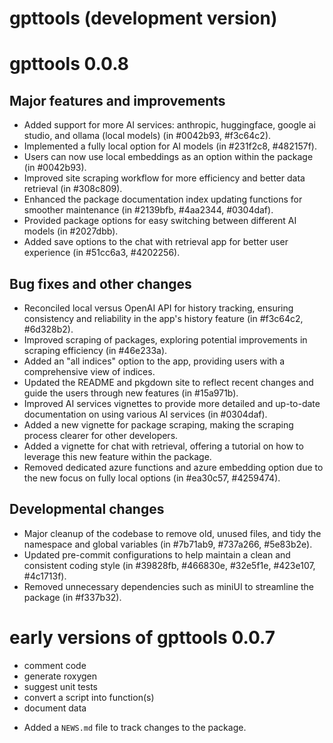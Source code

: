 # gpttools (development version)

# gpttools 0.0.8

## Major features and improvements

* Added support for more AI services: anthropic, huggingface, google ai studio, and ollama (local models) (in #0042b93, #f3c64c2).
* Implemented a fully local option for AI models (in #231f2c8, #482157f).
* Users can now use local embeddings as an option within the package (in #0042b93).
* Improved site scraping workflow for more efficiency and better data retrieval (in #308c809).
* Enhanced the package documentation index updating functions for smoother maintenance (in #2139bfb, #4aa2344, #0304daf).
* Provided package options for easy switching between different AI models (in #2027dbb).
* Added save options to the chat with retrieval app for better user experience (in #51cc6a3, #4202256).

## Bug fixes and other changes

* Reconciled local versus OpenAI API for history tracking, ensuring consistency and reliability in the app's history feature (in #f3c64c2, #6d328b2).
* Improved scraping of packages, exploring potential improvements in scraping efficiency (in #46e233a).
* Added an "all indices" option to the app, providing users with a comprehensive view of indices.
* Updated the README and pkgdown site to reflect recent changes and guide the users through new features (in #15a971b).
* Improved AI services vignettes to provide more detailed and up-to-date documentation on using various AI services (in #0304daf).
* Added a new vignette for package scraping, making the scraping process clearer for other developers.
* Added a vignette for chat with retrieval, offering a tutorial on how to leverage this new feature within the package.
* Removed dedicated azure functions and azure embedding option due to the new focus on fully local options (in #ea30c57, #4259474).

## Developmental changes

* Major cleanup of the codebase to remove old, unused files, and tidy the namespace and global variables (in #7b71ab9, #737a266, #5e83b2e).
* Updated pre-commit configurations to help maintain a clean and consistent coding style (in #39828fb, #466830e, #32e5f1e, #423e107, #4c1713f).
* Removed unnecessary dependencies such as miniUI to streamline the package (in #f337b32).

# early versions of gpttools 0.0.7

-  comment code
-  generate roxygen
-  suggest unit tests
-  convert a script into function(s)
-  document data

* Added a `NEWS.md` file to track changes to the package.
